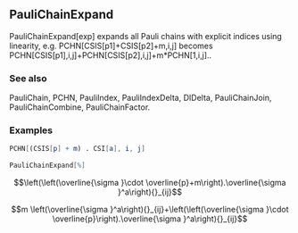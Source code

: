 ##  PauliChainExpand 

PauliChainExpand[exp] expands all Pauli chains with explicit indices using linearity, e.g. PCHN[CSIS[p1]+CSIS[p2]+m,i,j] becomes PCHN[CSIS[p1],i,j]+PCHN[CSIS[p2],i,j]+m*PCHN[1,i,j]..

###  See also 

PauliChain, PCHN, PauliIndex, PauliIndexDelta, DIDelta, PauliChainJoin, PauliChainCombine, PauliChainFactor.

###  Examples 

```mathematica
PCHN[(CSIS[p] + m) . CSI[a], i, j] 
 
PauliChainExpand[%]
```

$$\left(\left(\overline{\sigma }\cdot \overline{p}+m\right).\overline{\sigma }^a\right){}_{ij}$$

$$m \left(\overline{\sigma }^a\right){}_{ij}+\left(\left(\overline{\sigma }\cdot \overline{p}\right).\overline{\sigma }^a\right){}_{ij}$$